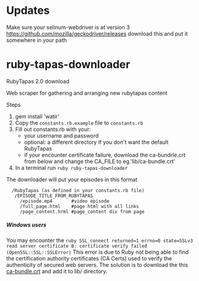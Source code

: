 # Updates
Make sure your selinum-webdriver is at version 3
https://github.com/mozilla/geckodriver/releases download this and put it somewhere in your path

# ruby-tapas-downloader
RubyTapas 2.0 download

Web scraper for gathering and arranging new rubytapas content

Steps

1. gem install 'watir'
2. Copy the `constants.rb.example` file to `constants.rb`
3. Fill out constants.rb with your:
   - your username and password
   - optional: a different directory if you don't want the default RubyTapas
   - if your encounter certificate failure, download the ca-bundrle.crt from below and
   change the CA_FILE to eg.'lib/ca-bundle.crt'
4. In a terminal run `ruby ruby-tapas-downloader`

The downloader will put your episodes in this format

````
  /RubyTapas (as defined in your constants.rb file)
   /EPISODE_TITLE_FROM_RUBYTAPAS
     /episode.mp4       #video episode
     /full_page.html    #page html with all links
     /page_content.hrml #page_content div from page
````

##### Windows users
You may encounter the `ruby SSL_connect returned=1 errno=0 state=SSLv3 read server certificate B: certificate verify failed (OpenSSL::SSL::SSLError)`
This error is due to Ruby not being able to find the certification authority 
certificates (CA Certs) used to verify the authenticity of secured web servers. 
The solution is to download the this [ca-bundle.crt](http://curl.haxx.se/ca/ca-bundle.crt) and 
add it to lib/ directory.